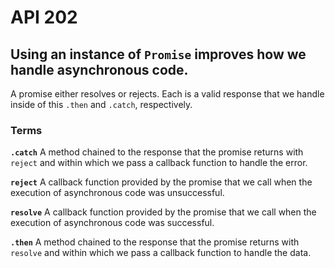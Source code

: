 # API 202
## Using an instance of `Promise` improves how we handle asynchronous code.

A promise either resolves or rejects. Each is a valid response that we handle inside of this `.then` and `.catch`, respectively.

### Terms

**`.catch`**
A method chained to the response that the promise returns with `reject` and within which we pass a callback function to handle the error.

**`reject`**
A callback function provided by the promise that we call when the execution of asynchronous code was unsuccessful.

**`resolve`**
A callback function provided by the promise that we call when the execution of asynchronous code was successful.


**`.then`**
A method chained to the response that the promise returns with `resolve` and within which we pass a callback function to handle the data.